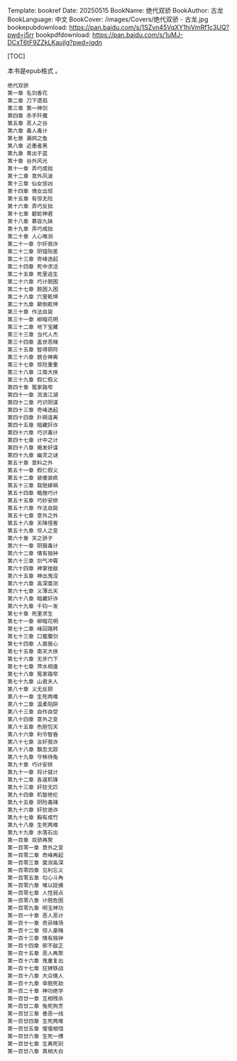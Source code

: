 Template: bookref
Date: 20250515
BookName: 绝代双骄
BookAuthor: 古龙
BookLanguage: 中文
BookCover: /images/Covers/绝代双骄 - 古龙.jpg
bookepubdownload: https://pan.baidu.com/s/1SZvn45VqXY1hiVmRf1c3UQ?pwd=j5rr
bookpdfdownload: https://pan.baidu.com/s/1uMJ-DCxT6tF9ZZkLKaujlg?pwd=jqdn

[TOC]

本书是epub格式 。



```
绝代双骄
第一章 名剑香花
第二章 刀下遗孤
第三章 第一神剑
第四章 赤手歼魔
第五章 恶人之谷
第六章 毒人毒计
第七章 漏网之鱼
第八章 近墨者黑
第九章 青出于蓝
第十章 谷外风光
第十一章 弄巧成拙
第十二章 意外风波
第十三章 仙女惩凶
第十四章 倩女出现
第十五章 有惊无险
第十六章 弄巧反拙
第十七章 碧蛇神君
第十八章 慕容九妹
第十九章 弄巧成拙
第二十章 人心难测
第二十一章 尔奸我诈
第二十二章 阴错阳差
第二十三章 奇峰迭起
第二十四章 死中求活
第二十五章 死里逃生
第二十六章 巧计脱困
第二十七章 脱困入困
第二十八章 穴里乾坤
第二十九章 颠倒乾坤
第三十章 作法自毙
第三十一章 柳暗花明
第三十二章 地下宝藏
第三十三章 当代人杰
第三十四章 盖世恶赌
第三十五章 智得铜符
第三十六章 貌合神离
第三十七章 惊险重重
第三十八章 江南大侠
第三十九章 假仁假义
第四十章 冤家路窄
第四十一章 流浪江湖
第四十二章 巧识阴谋
第四十三章 奇峰迭起
第四十四章 扑朔连离
第四十五章 暗藏奸诈
第四十六章 巧识毒计
第四十七章 计中之计
第四十八章 揭发奸谋
第四十九章 幽灵之谜
第五十章 意料之外
第五十一章 假仁假义
第五十二章 装傻装疯
第五十三章 栽赃嫁祸
第五十四章 略施巧计
第五十五章 巧妙安排
第五十六章 作法自毙
第五十七章 意外之外
第五十八章 天降怪客
第五十九章 惊人之变
第六十章 天之骄子
第六十一章 阴狠毒计
第六十二章 情有独钟
第六十三章 剑气冲霄
第六十四章 神掌挫敌
第六十五章 神出鬼没
第六十六章 高深莫测
第六十七章 义薄云天
第六十八章 暗藏奸诈
第六十九章 千钧一发
第七十章 死里求生
第七十一章 柳暗花明
第七十二章 峰回路转
第七十三章 口蜜腹剑
第七十四章 人面兽心
第七十五章 南天大侠
第七十六章 无牙门下
第七十七章 萍水相逢
第七十八章 冤家路窄
第七十九章 山君夫人
第八十章 义无反顾
第八十一章 生死两难
第八十二章 温柔陷阱
第八十三章 自作自受
第八十四章 意外之变
第八十五章 色胆包天
第八十六章 利令智昏
第八十七章 汝奸我诈
第八十八章 飘忽无踪
第八十九章 守株待兔
第九十章 巧计安排
第九十一章 将计就计
第九十二章 各逞机锋
第九十三章 奸狡无匹
第九十四章 机智绝伦
第九十五章 阴险毒辣
第九十六章 奸狡诡诈
第九十七章 胸有成竹
第九十八章 生死两难
第九十九章 水落石出
第一百章 双骄再聚
第一百零一章 意外之变
第一百零二章 奇峰再起
第一百零三章 莫测高深
第一百零四章 见利忘义
第一百零五章 勾心斗角
第一百零六章 难以捉摸
第一百零七章 人性弱点
第一百零八章 计脱危困
第一百零九章 明玉神功
第一百一十章 恶人恶计
第一百十一章 奇异赌场
第一百十二章 惊人豪赌
第一百十三章 情有独钟
第一百十四章 邪不敌正
第一百十五章 恶人再聚
第一百十六章 鬼童复出
第一百十七章 狂狮铁战
第一百十八章 大众情人
第一百十九章 幸脱死劫
第一百二十章 神功绝学
第一百廿一章 互相残杀
第一百廿二章 兔死狗烹
第一百廿三章 善恶一线
第一百廿四章 生死两难
第一百廿五章 惺惺相惜
第一百廿六章 生死一搏
第一百廿七章 生离死别
第一百廿八章 真相大白
```